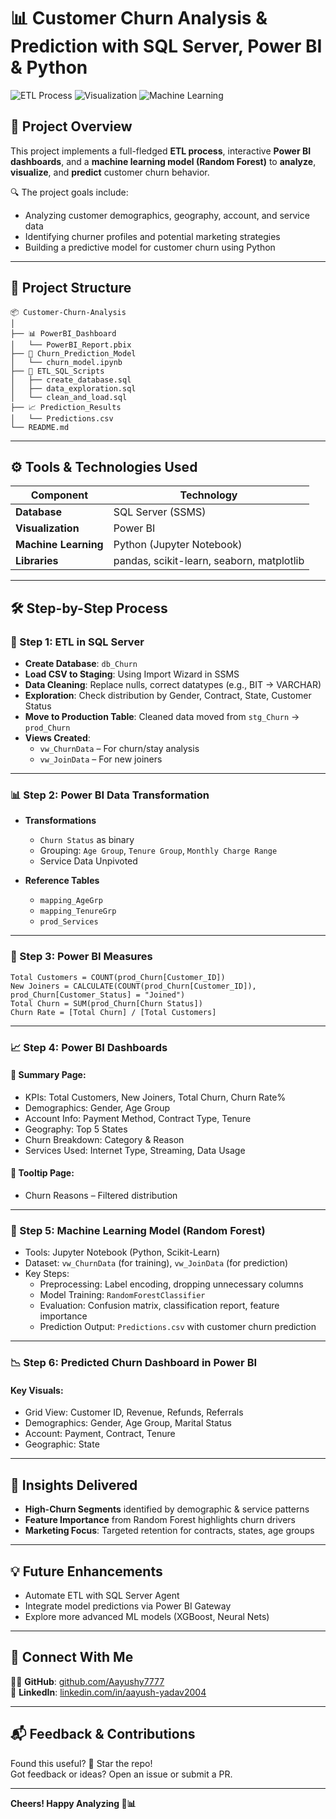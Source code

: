 # 📊 Customer Churn Analysis & Prediction with SQL Server, Power BI & Python

![ETL Process](https://img.shields.io/badge/ETL-SQL%20Server-blue)
![Visualization](https://img.shields.io/badge/Power%20BI-Dashboard-yellow)
![Machine Learning](https://img.shields.io/badge/Random%20Forest-Model-green)

## 🚀 Project Overview

This project implements a full-fledged **ETL process**, interactive **Power BI dashboards**, and a **machine learning model (Random Forest)** to **analyze**, **visualize**, and **predict** customer churn behavior.

🔍 The project goals include:
- Analyzing customer demographics, geography, account, and service data
- Identifying churner profiles and potential marketing strategies
- Building a predictive model for customer churn using Python

---

## 📁 Project Structure

```
📦 Customer-Churn-Analysis
│
├── 📊 PowerBI_Dashboard
│   └── PowerBI_Report.pbix
├── 🧠 Churn_Prediction_Model
│   └── churn_model.ipynb
├── 📄 ETL_SQL_Scripts
│   ├── create_database.sql
│   ├── data_exploration.sql
│   └── clean_and_load.sql
├── 📈 Prediction_Results
│   └── Predictions.csv
└── README.md
```

---

## ⚙️ Tools & Technologies Used

| Component         | Technology                  |
|------------------|-----------------------------|
| **Database**      | SQL Server (SSMS)           |
| **Visualization** | Power BI                    |
| **Machine Learning** | Python (Jupyter Notebook) |
| **Libraries**     | pandas, scikit-learn, seaborn, matplotlib |

---

## 🛠️ Step-by-Step Process

### 🔄 Step 1: ETL in SQL Server

- **Create Database**: `db_Churn`
- **Load CSV to Staging**: Using Import Wizard in SSMS
- **Data Cleaning**: Replace nulls, correct datatypes (e.g., BIT → VARCHAR)
- **Exploration**: Check distribution by Gender, Contract, State, Customer Status
- **Move to Production Table**: Cleaned data moved from `stg_Churn` → `prod_Churn`
- **Views Created**: 
  - `vw_ChurnData` – For churn/stay analysis
  - `vw_JoinData` – For new joiners

---

### 📊 Step 2: Power BI Data Transformation

- **Transformations**
  - `Churn Status` as binary
  - Grouping: `Age Group`, `Tenure Group`, `Monthly Charge Range`
  - Service Data Unpivoted

- **Reference Tables**
  - `mapping_AgeGrp`
  - `mapping_TenureGrp`
  - `prod_Services`

---

### 📐 Step 3: Power BI Measures

```DAX
Total Customers = COUNT(prod_Churn[Customer_ID])
New Joiners = CALCULATE(COUNT(prod_Churn[Customer_ID]), prod_Churn[Customer_Status] = "Joined")
Total Churn = SUM(prod_Churn[Churn Status])
Churn Rate = [Total Churn] / [Total Customers]
```

---

### 📈 Step 4: Power BI Dashboards

#### 📌 Summary Page:
- KPIs: Total Customers, New Joiners, Total Churn, Churn Rate%
- Demographics: Gender, Age Group
- Account Info: Payment Method, Contract Type, Tenure
- Geography: Top 5 States
- Churn Breakdown: Category & Reason
- Services Used: Internet Type, Streaming, Data Usage

#### 🧾 Tooltip Page:
- Churn Reasons – Filtered distribution

---

### 🤖 Step 5: Machine Learning Model (Random Forest)

- Tools: Jupyter Notebook (Python, Scikit-Learn)
- Dataset: `vw_ChurnData` (for training), `vw_JoinData` (for prediction)
- Key Steps:
  - Preprocessing: Label encoding, dropping unnecessary columns
  - Model Training: `RandomForestClassifier`
  - Evaluation: Confusion matrix, classification report, feature importance
  - Prediction Output: `Predictions.csv` with customer churn prediction

---

### 📉 Step 6: Predicted Churn Dashboard in Power BI

#### Key Visuals:
- Grid View: Customer ID, Revenue, Refunds, Referrals
- Demographics: Gender, Age Group, Marital Status
- Account: Payment, Contract, Tenure
- Geographic: State

---

## 🧠 Insights Delivered

- **High-Churn Segments** identified by demographic & service patterns
- **Feature Importance** from Random Forest highlights churn drivers
- **Marketing Focus**: Targeted retention for contracts, states, age groups

---

## 💡 Future Enhancements

- Automate ETL with SQL Server Agent
- Integrate model predictions via Power BI Gateway
- Explore more advanced ML models (XGBoost, Neural Nets)

---

## 🔗 Connect With Me

👨‍💻 **GitHub**: [github.com/Aayushy7777](https://github.com/Aayushy7777)  
💼 **LinkedIn**: [linkedin.com/in/aayush-yadav2004](https://www.linkedin.com/in/aayush-yadav2004/)

---

## 📬 Feedback & Contributions

Found this useful? 🌟 Star the repo!  
Got feedback or ideas? Open an issue or submit a PR.

---

**Cheers! Happy Analyzing 🧠📊**
